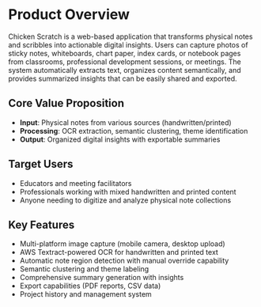 # Product Overview

Chicken Scratch is a web-based application that transforms physical notes and scribbles into actionable digital insights. Users can capture photos of sticky notes, whiteboards, chart paper, index cards, or notebook pages from classrooms, professional development sessions, or meetings. The system automatically extracts text, organizes content semantically, and provides summarized insights that can be easily shared and exported.

## Core Value Proposition

- **Input**: Physical notes from various sources (handwritten/printed)
- **Processing**: OCR extraction, semantic clustering, theme identification
- **Output**: Organized digital insights with exportable summaries

## Target Users

- Educators and meeting facilitators
- Professionals working with mixed handwritten and printed content
- Anyone needing to digitize and analyze physical note collections

## Key Features

- Multi-platform image capture (mobile camera, desktop upload)
- AWS Textract-powered OCR for handwritten and printed text
- Automatic note region detection with manual override capability
- Semantic clustering and theme labeling
- Comprehensive summary generation with insights
- Export capabilities (PDF reports, CSV data)
- Project history and management system